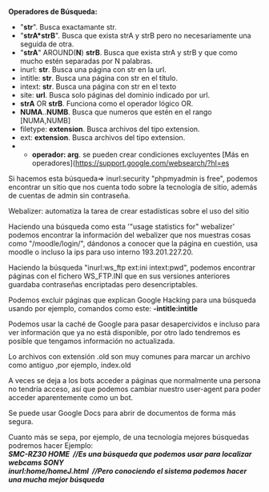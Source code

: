 __Operadores de Búsqueda:__

+ "__str__". Busca exactamante str.
+ "__strA*strB__". Busca que exista strA y strB pero no necesariamente una seguida de otra.
+ "__strA__" AROUND(__N__) __strB__. Busca que exista strA y strB y que como mucho estén separadas por N palabras.
+ inurl: __str__. Busca una página con str en la url.
+ intitle: __str__. Busca una página con str en el título.
+ intext: __str__. Busca una página con str en el texto
+ site: __url__. Busca solo páginas del dominio indicado por url.
+ __strA__ OR __strB__. Funciona como el operador lógico OR.
+ __NUMA__..__NUMB__. Busca que numeros que estén en el rango [NUMA,NUMB]
+ filetype: __extension__. Busca archivos del tipo extension.
+ ext: __extension__. Busca archivos del tipo extension.
+ - __operador: arg__. se pueden crear condiciones excluyentes
[Más en operadores](https://support.google.com/websearch/?hl=es

Si hacemos esta búsqueda=> inurl:security "phpmyadmin is free", podemos encontrar un sitio que nos cuenta
todo sobre la tecnología de sitio, además de cuentas de admin sin contraseña.

Webalizer: automatiza la tarea de crear estadísticas sobre el uso del sitio

Haciendo una búsqueda como esta '"usage statistics for" webalizer' podemos encontrar la información
del webalizer que nos muestras cosas como "/moodle/login/", dándonos a conocer que la página en cuestión,
usa moodle o incluso la ips para uso interno 193.201.227.20.

Haciendo la búsqueda "inurl:ws_ftp ext:ini intext:pwd", podemos encontrar páginas con el fichero WS_FTP.INI
que en sus versiones anteriores guardaba contraseñas encriptadas pero desencriptables.

Podemos excluir páginas que explican Google Hacking para una búsqueda usando por ejemplo, comandos 
como este: __-intitle:intitle__

Podemos usar la caché de Google para pasar desapercividos e incluso para ver información que ya no
está disponible, por otro lado tendremos es posible que tengamos información no actualizada.

Lo archivos con extensión .old son muy comunes para marcar un archivo como antiguo ,por ejemplo, index.old

A veces se deja a los bots acceder a páginas que normalmente una persona no tendría acceso, así que 
podemos cambiar nuestro user-agent para poder acceder aparentemente como un bot.

Se puede usar Google Docs para abrir de documentos de forma más segura.

Cuanto más se sepa, por ejemplo, de una tecnología mejores búsquedas podremos hacer Ejemplo:<br/>
   ***SMC-RZ30 HOME &nbsp;//Es una búsqueda que podemos usar para localizar webcams SONY***<br/>
   ***inurl:home/homeJ.html &nbsp;//Pero conociendo el sistema podemos hacer una mucha mejor búsqueda***<br/>


